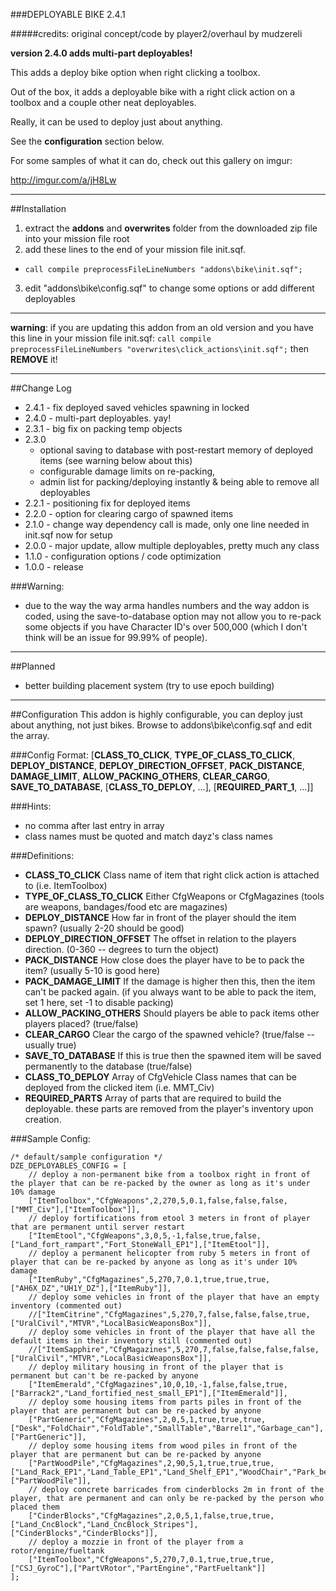 ###DEPLOYABLE BIKE 2.4.1

#####credits: original concept/code by player2/overhaul by mudzereli

**version 2.4.0 adds multi-part deployables!**

This adds a deploy bike option when right clicking a toolbox. 

Out of the box, it adds a deployable bike with a right click action on a toolbox and a couple other neat deployables.

Really, it can be used to deploy just about anything.

See the **configuration** section below.

For some samples of what it can do, check out this gallery on imgur:

http://imgur.com/a/jH8Lw

-----

##Installation
 1. extract the **addons** and **overwrites** folder from the downloaded zip file into your mission file root
 2. add these lines to the end of your mission file init.sqf.
   * ```call compile preprocessFileLineNumbers "addons\bike\init.sqf";```
 3. edit "addons\bike\config.sqf" to change some options or add different deployables

-----

**warning**: if you are updating this addon from an old version and you have this line in your mission file init.sqf:
```call compile preprocessFileLineNumbers "overwrites\click_actions\init.sqf";```
then **REMOVE** it!

-----

##Change Log
* 2.4.1 - fix deployed saved vehicles spawning in locked
* 2.4.0 - multi-part deployables. yay!
* 2.3.1 - big fix on packing temp objects
* 2.3.0
  - optional saving to database with post-restart memory of deployed items (see warning below about this)
  - configurable damage limits on re-packing, 
  - admin list for packing/deploying instantly & being able to remove all deployables
* 2.2.1 - positioning fix for deployed items
* 2.2.0 - option for clearing cargo of spawned items
* 2.1.0 - change way dependency call is made, only one line needed in init.sqf now for setup
* 2.0.0 - major update, allow multiple deployables, pretty much any class
* 1.1.0 - configuration options / code optimization
* 1.0.0 - release

###Warning:
- due to the way the way arma handles numbers and the way addon is coded, using the save-to-database option may not allow you to re-pack some objects if you have Character ID's over 500,000 (which I don't think will be an issue for 99.99% of people). 

-----

##Planned
* better building placement system (try to use epoch building)

-----

##Configuration
This addon is highly configurable, you can deploy just about anything, not just bikes. Browse to addons\bike\config.sqf and edit the array.

###Config Format:
[**CLASS_TO_CLICK**, **TYPE_OF_CLASS_TO_CLICK**, **DEPLOY_DISTANCE**, **DEPLOY_DIRECTION_OFFSET**, **PACK_DISTANCE**, **DAMAGE_LIMIT**, **ALLOW_PACKING_OTHERS**, **CLEAR_CARGO**, **SAVE_TO_DATABASE**, [**CLASS_TO_DEPLOY**, ...], [**REQUIRED_PART_1**, ...]]

###Hints:
- no comma after last entry in array
- class names must be quoted and match dayz's class names

###Definitions:
- **CLASS_TO_CLICK**             Class name of item that right click action is attached to (i.e. ItemToolbox)
- **TYPE_OF_CLASS_TO_CLICK**     Either CfgWeapons or CfgMagazines (tools are weapons, bandages/food etc are magazines)
- **DEPLOY_DISTANCE**            How far in front of the player should the item spawn? (usually 2-20 should be good)
- **DEPLOY_DIRECTION_OFFSET**    The offset in relation to the players direction. (0-360 -- degrees to turn the object)
- **PACK_DISTANCE**              How close does the player have to be to pack the item? (usually 5-10 is good here)
- **PACK_DAMAGE_LIMIT**          If the damage is higher then this, then the item can't be packed again. (if you always want to be able to pack the item, set 1 here, set -1 to disable packing)
- **ALLOW_PACKING_OTHERS**       Should players be able to pack items other players placed? (true/false)
- **CLEAR_CARGO**                Clear the cargo of the spawned vehicle? (true/false -- usually true)
- **SAVE_TO_DATABASE**           If this is true then the spawned item will be saved permanently to the database (true/false)
- **CLASS_TO_DEPLOY**            Array of CfgVehicle Class names that can be deployed from the clicked item (i.e. MMT_Civ)
- **REQUIRED_PARTS**             Array of parts that are required to build the deployable. these parts are removed from the player's inventory upon creation.


###Sample Config:
```
/* default/sample configuration */
DZE_DEPLOYABLES_CONFIG = [
    // deploy a non-permanent bike from a toolbox right in front of the player that can be re-packed by the owner as long as it's under 10% damage
    ["ItemToolbox","CfgWeapons",2,270,5,0.1,false,false,false,["MMT_Civ"],["ItemToolbox"]],
    // deploy fortifications from etool 3 meters in front of player that are permanent until server restart
    ["ItemEtool","CfgWeapons",3,0,5,-1,false,true,false,["Land_fort_rampart","Fort_StoneWall_EP1"],["ItemEtool"]],
    // deploy a permanent helicopter from ruby 5 meters in front of player that can be re-packed by anyone as long as it's under 10% damage
    ["ItemRuby","CfgMagazines",5,270,7,0.1,true,true,true,["AH6X_DZ","UH1Y_DZ"],["ItemRuby"]],
    // deploy some vehicles in front of the player that have an empty inventory (commented out)
    //["ItemCitrine","CfgMagazines",5,270,7,false,false,false,true,["UralCivil","MTVR","LocalBasicWeaponsBox"]],
    // deploy some vehicles in front of the player that have all the default items in their inventory still (commented out)
    //["ItemSapphire","CfgMagazines",5,270,7,false,false,false,false,["UralCivil","MTVR","LocalBasicWeaponsBox"]],
    // deploy military housing in front of the player that is permanent but can't be re-packed by anyone
    ["ItemEmerald","CfgMagazines",10,0,10,-1,false,false,true,["Barrack2","Land_fortified_nest_small_EP1"],["ItemEmerald"]],
    // deploy some housing items from parts piles in front of the player that are permanent but can be re-packed by anyone
    ["PartGeneric","CfgMagazines",2,0,5,1,true,true,true,["Desk","FoldChair","FoldTable","SmallTable","Barrel1","Garbage_can"],["PartGeneric"]],
    // deploy some housing items from wood piles in front of the player that are permanent but can be re-packed by anyone
    ["PartWoodPile","CfgMagazines",2,90,5,1,true,true,true,["Land_Rack_EP1","Land_Table_EP1","Land_Shelf_EP1","WoodChair","Park_bench2","Park_bench1"],["PartWoodPile"]],
    // deploy concrete barricades from cinderblocks 2m in front of the player, that are permanent and can only be re-packed by the person who placed them
    ["CinderBlocks","CfgMagazines",2,0,5,1,false,true,true,["Land_CncBlock","Land_CncBlock_Stripes"],["CinderBlocks","CinderBlocks"]],
    // deploy a mozzie in front of the player from a rotor/engine/fueltank
    ["ItemToolbox","CfgWeapons",5,270,7,0.1,true,true,true,["CSJ_GyroC"],["PartVRotor","PartEngine","PartFueltank"]]
];
```

